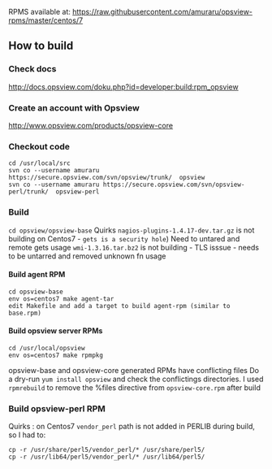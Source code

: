 RPMS available at: https://raw.githubusercontent.com/amuraru/opsview-rpms/master/centos/7

## How to build

### Check docs
 http://docs.opsview.com/doku.php?id=developer:build:rpm_opsview

### Create an account with Opsview 
http://www.opsview.com/products/opsview-core

### Checkout code
```
cd /usr/local/src
svn co --username amuraru https://secure.opsview.com/svn/opsview/trunk/  opsview
svn co --username amuraru https://secure.opsview.com/svn/opsview-perl/trunk/  opsview-perl
```


### Build
`cd opsview/opsview-base`
Quirks
`nagios-plugins-1.4.17-dev.tar.gz` is not building on Centos7 - `gets is a security hole`) Need to untared and remote gets usage
`wmi-1.3.16.tar.bz2` is not building - TLS isssue - needs to be untarred and removed unknown fn usage

#### Build agent RPM
```
cd opsview-base
env os=centos7 make agent-tar
edit Makefile and add a target to build agent-rpm (similar to base.rpm)
```

#### Build opsview server RPMs

```
cd /usr/local/opsview
env os=centos7 make rpmpkg
```

opsview-base and opsview-core generated RPMs have conflicting files
Do a dry-run `yum install opsview` and check the conflictings directories.
I used `rpmrebuild` to remove the %files directive from `opsview-core.rpm` after build
 

### Build opsview-perl RPM
Quirks : on Centos7  `vendor_perl` path is not added in PERLIB during build, so I had to:

```
cp -r /usr/share/perl5/vendor_perl/* /usr/share/perl5/
cp -r /usr/lib64/perl5/vendor_perl/* /usr/lib64/perl5/
```
